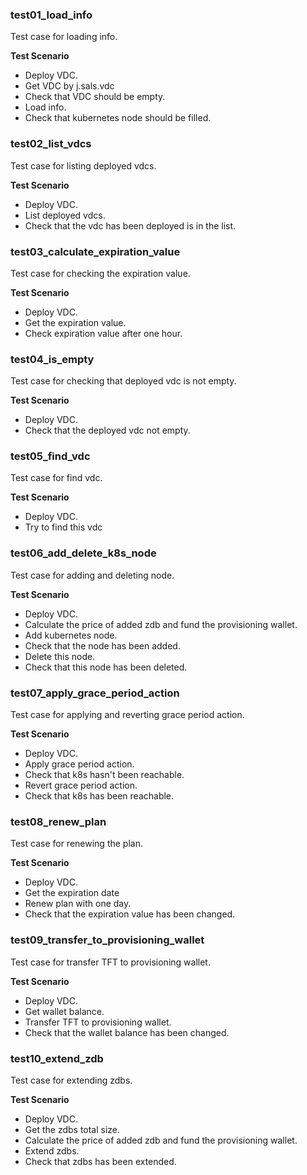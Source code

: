 ### test01_load_info

Test case for loading info.

**Test Scenario**

- Deploy VDC.
- Get VDC by j.sals.vdc
- Check that VDC should be empty.
- Load info.
- Check that kubernetes node should be filled.

### test02_list_vdcs

Test case for listing deployed vdcs.

**Test Scenario**

- Deploy VDC.
- List deployed vdcs.
- Check that the vdc has been deployed is in the list.

### test03_calculate_expiration_value

Test case for checking the expiration value.

**Test Scenario**

- Deploy VDC.
- Get the expiration value.
- Check expiration value after one hour.

### test04_is_empty

Test case for checking that deployed vdc is not empty.

**Test Scenario**

- Deploy VDC.
- Check that the deployed vdc not empty.

### test05_find_vdc

Test case for find vdc.

**Test Scenario**

- Deploy VDC.
- Try to find this vdc

### test06_add_delete_k8s_node

Test case for adding and deleting node.

**Test Scenario**

- Deploy VDC.
- Calculate the price of added zdb and fund the provisioning wallet.
- Add kubernetes node.
- Check that the node has been added.
- Delete this node.
- Check that this node has been deleted.

### test07_apply_grace_period_action

Test case for applying and reverting grace period action.

**Test Scenario**

- Deploy VDC.
- Apply grace period action.
- Check that k8s hasn't been reachable.
- Revert grace period action.
- Check that k8s has been reachable.

### test08_renew_plan

Test case for renewing the plan.

**Test Scenario**

- Deploy VDC.
- Get the expiration date
- Renew plan with one day.
- Check that the expiration value has been changed.

### test09_transfer_to_provisioning_wallet

Test case for transfer TFT to provisioning wallet.

**Test Scenario**

- Deploy VDC.
- Get wallet balance.
- Transfer TFT to provisioning wallet.
- Check that the wallet balance has been changed.

### test10_extend_zdb

Test case for extending zdbs.

**Test Scenario**

- Deploy VDC.
- Get the zdbs total size.
- Calculate the price of added zdb and fund the provisioning wallet.
- Extend zdbs.
- Check that zdbs has been extended.
